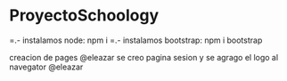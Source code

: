 # ProyectoSchoology

=.- instalamos node: npm i
=.- instalamos bootstrap: npm i bootstrap


creacion de pages @eleazar
se creo pagina sesion y se agrago el logo al navegator @eleazar
